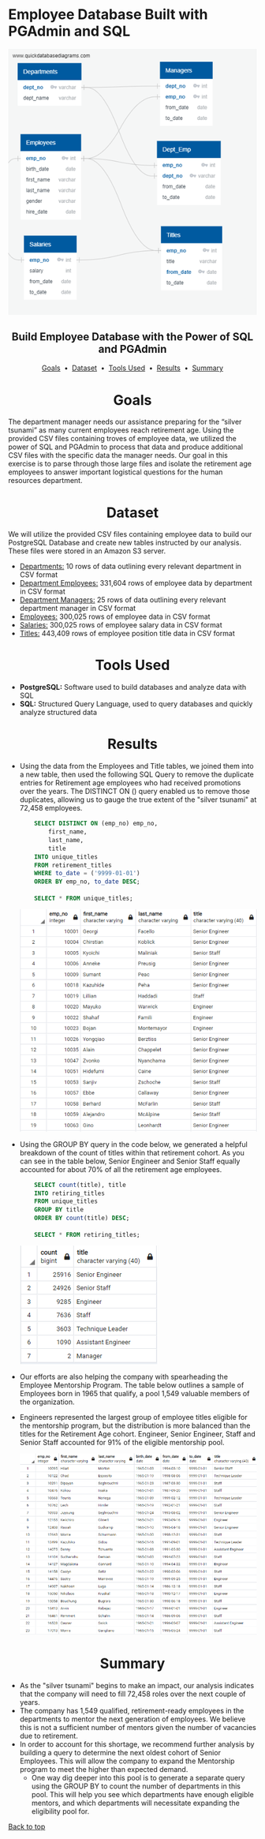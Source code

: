 # Employee Database Built with PGAdmin and SQL

<div align="center">
    <img src=resources/EmployeeDB_ERD.png>
</div>

## <div align="center">Build Employee Database with the Power of SQL and PGAdmin </div>

<p align="center">
<a href="#goals">Goals</a> &nbsp;&bull;&nbsp;
<a href="#dataset">Dataset</a> &nbsp;&bull;&nbsp;
<a href="#tools-used">Tools Used</a> &nbsp;&bull;&nbsp;
<a href="#results">Results</a> &nbsp;&bull;&nbsp;
<a href="#summary">Summary</a>
</p>

# <div align="center">Goals</div>

The department manager needs our assistance preparing for the “silver tsunami” as many current employees reach retirement age. Using the provided CSV files containing troves of employee data, we utilized the power of SQL and PGAdmin to process that data and produce additional CSV files with the specific data the manager needs. Our goal in this exercise is to parse through those large files and isolate the retirement age employees to answer important logistical questions for the human resources department.


# <div align="center">Dataset</div>

We will utilize the provided CSV files containing employee data to build our PostgreSQL Database and create new tables instructed by our analysis. These files were stored in an Amazon S3 server.

- [Departments:](data/departments.csv) 10 rows of data outlining every relevant department in CSV format
- [Department Employees:](data/dept_emp.csv) 331,604 rows of employee data by department in CSV format
- [Department Managers:](data/dept_manager.csv) 25 rows of data outlining every relevant department manager in CSV format
- [Employees:](data/employees.csv) 300,025 rows of employee data in CSV format
- [Salaries:](data/salaries.csv) 300,025 rows of employee salary data in CSV format
- [Titles:](data/titles.csv) 443,409 rows of employee position title data in CSV format


# <div align="center">Tools Used</div>
- **PostgreSQL:** Software used to build databases and analyze data with SQL
- **SQL:** Structured Query Language, used to query databases and quickly analyze structured data

# <div align="center">Results</div>

- Using the data from the Employees and Title tables, we joined them into a new table, then used the following SQL Query to remove the duplicate entries for Retirement age employees who had received promotions over the years. The DISTINCT ON () query enabled us to remove those duplicates, allowing us to gauge the true extent of the "silver tsunami" at 72,458 employees.
    ```sql
        SELECT DISTINCT ON (emp_no) emp_no,
            first_name,
            last_name,
            title
        INTO unique_titles
        FROM retirement_titles
        WHERE to_date = ('9999-01-01')
        ORDER BY emp_no, to_date DESC;

        SELECT * FROM unique_titles;
    ```
    ![Unique Titles](images/unique_titles.png)

- Using the GROUP BY query in the code below, we generated a helpful breakdown of the count of titles within that retirement cohort. As you can see in the table below, Senior Engineer and Senior Staff equally accounted for about 70% of all the retirement age employees.
    ```sql
        SELECT count(title), title
        INTO retiring_titles
        FROM unique_titles
        GROUP BY title
        ORDER BY count(title) DESC;

        SELECT * FROM retiring_titles;
    ```
    ![Retiring Titles](images/retiring_titles.png)

- Our efforts are also helping the company with spearheading the Employee Mentorship Program. The table below outlines a sample of Employees born in 1965 that qualify, a pool 1,549 valuable members of the organization.
- Engineers represented the largest group of employee titles eligible for the mentorship program, but the distribution is more balanced than the titles for the Retirement Age cohort. Engineer, Senior Engineer, Staff and Senior Staff accounted for 91% of the eligible mentorship pool.
 
    ![Mentorship Availability](images/mentorship_eligibility.png)

# <div align="center">Summary</div>

- As the "silver tsunami" begins to make an impact, our analysis indicates that the company will need to fill 72,458 roles over the next couple of years.
- The company has 1,549 qualified, retirement-ready employees in the departments to mentor the next generation of employees. We believe this is not a sufficient number of mentors given the number of vacancies due to retirement.
- In order to account for this shortage, we recommend further analysis by building a query to determine the next oldest cohort of Senior Employees. This will allow the company to expand the Mentorship program to meet the higher than expected demand.
  - One way dig deeper into this pool is to generate a separate query using the GROUP BY to count the number of departments in this pool. This will help you see which departments have enough eligible mentors, and which departments will necessitate expanding the eligibility pool for. 

[Back to top](#employee-database-built-with-pgadmin-and-sql)






